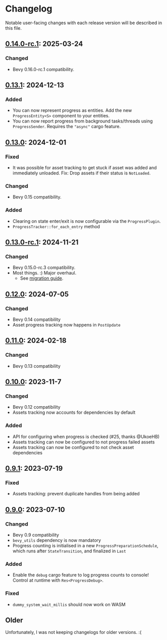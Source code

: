 # Changelog

Notable user-facing changes with each release version will be described in this file.

## [0.14.0-rc.1]: 2025-03-24

### Changed
 - Bevy 0.16.0-rc.1 compatibility.

## [0.13.1]: 2024-12-13

### Added
 - You can now represent progress as entities. Add the new `ProgressEntity<S>` component to your entities.
 - You can now report progress from background tasks/threads using `ProgressSender`. Requires the `"async"` cargo feature.

## [0.13.0]: 2024-12-01

### Fixed
 - It was possible for asset tracking to get stuck if asset was added and immediately
   unloaded. Fix: Drop assets if their status is `NotLoaded`.

### Changed
 - Bevy 0.15 compatibility.

### Added
 - Clearing on state enter/exit is now configurable via the `ProgressPlugin`.
 - `ProgressTracker::for_each_entry` method

## [0.13.0-rc.1]: 2024-11-21

### Changed
 - Bevy 0.15.0-rc.3 compatibility.
 - Most things. :) Major overhaul.
   - See [migration guide](./MIGRATION_012_013.md).

## [0.12.0]: 2024-07-05

### Changed
 - Bevy 0.14 compatibility
 - Asset progress tracking now happens in `PostUpdate`

## [0.11.0]: 2024-02-18

### Changed
 - Bevy 0.13 compatibility

## [0.10.0]: 2023-11-7

### Changed
 - Bevy 0.12 compatibility
 - Assets tracking now accounts for dependencies by default

### Added
 - API for configuring when progress is checked (#25, thanks @UkoeHB)
 - Assets tracking can now be configured to not progress failed assets
 - Assets tracking can now be configured to not check asset dependencies

## [0.9.1]: 2023-07-19

### Fixed
 - Assets tracking: prevent duplicate handles from being added

## [0.9.0]: 2023-07-10

### Changed
 - Bevy 0.9 compatibility
 - `bevy_utils` dependency is now mandatory
 - Progress counting is initialised in a new `ProgressPreparationSchedule`, which runs after `StateTransition`, and finalized in `Last`

### Added
 - Enable the `debug` cargo feature to log progress counts to console! Control at runtime with `Res<ProgressDebug>`.

### Fixed
 - `dummy_system_wait_millis` should now work on WASM

## Older

Unfortunately, I was not keeping changelogs for older versions. :(

[0.14.0-rc.1]: https://github.com/IyesGames/iyes_progress/tree/v0.14.0-rc.1
[0.13.1]: https://github.com/IyesGames/iyes_progress/tree/v0.13.1
[0.13.0]: https://github.com/IyesGames/iyes_progress/tree/v0.13.0
[0.13.0-rc.1]: https://github.com/IyesGames/iyes_progress/tree/v0.13.0-rc.1
[0.12.0]: https://github.com/IyesGames/iyes_progress/tree/v0.12.0
[0.11.0]: https://github.com/IyesGames/iyes_progress/tree/v0.11.0
[0.10.0]: https://github.com/IyesGames/iyes_progress/tree/v0.10.0
[0.9.1]: https://github.com/IyesGames/iyes_progress/tree/v0.9.1
[0.9.0]: https://github.com/IyesGames/iyes_progress/tree/v0.9.0
